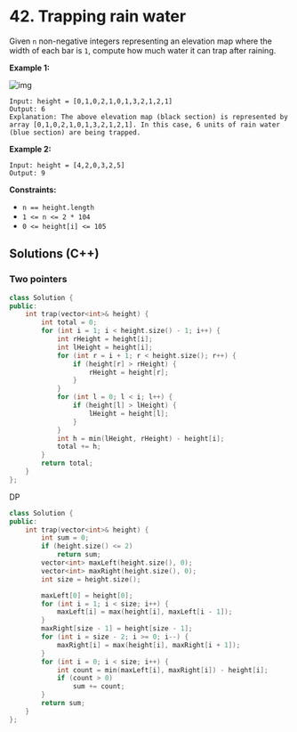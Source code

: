 # 42. Trapping rain water

Given `n` non-negative integers representing an elevation map where the width of each bar is `1`, compute how much water it can trap after raining. 

**Example 1:**

![img](https://assets.leetcode.com/uploads/2018/10/22/rainwatertrap.png)

```
Input: height = [0,1,0,2,1,0,1,3,2,1,2,1]
Output: 6
Explanation: The above elevation map (black section) is represented by array [0,1,0,2,1,0,1,3,2,1,2,1]. In this case, 6 units of rain water (blue section) are being trapped.
```

**Example 2:**

```
Input: height = [4,2,0,3,2,5]
Output: 9
```

 

**Constraints:**

- `n == height.length`
- `1 <= n <= 2 * 104`
- `0 <= height[i] <= 105`

## Solutions (C++)

### Two pointers

```c++
class Solution {
public:
    int trap(vector<int>& height) {
        int total = 0;
        for (int i = 1; i < height.size() - 1; i++) {
            int rHeight = height[i];
            int lHeight = height[i];
            for (int r = i + 1; r < height.size(); r++) {
                if (height[r] > rHeight) {
                    rHeight = height[r];
                }
            }
            for (int l = 0; l < i; l++) {
                if (height[l] > lHeight) {
                    lHeight = height[l];
                }
            }
            int h = min(lHeight, rHeight) - height[i];
            total += h;
        }
        return total;
    }
};
```

DP

```c++
class Solution {
public:
    int trap(vector<int>& height) {
        int sum = 0;
        if (height.size() <= 2)
            return sum;
        vector<int> maxLeft(height.size(), 0);
        vector<int> maxRight(height.size(), 0);
        int size = height.size();

        maxLeft[0] = height[0];
        for (int i = 1; i < size; i++) {
            maxLeft[i] = max(height[i], maxLeft[i - 1]);
        }
        maxRight[size - 1] = height[size - 1];
        for (int i = size - 2; i >= 0; i--) {
            maxRight[i] = max(height[i], maxRight[i + 1]);
        }
        for (int i = 0; i < size; i++) {
            int count = min(maxLeft[i], maxRight[i]) - height[i];
            if (count > 0)
                sum += count;
        }
        return sum;
    }
};
```

